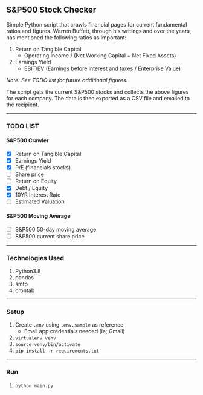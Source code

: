 ## S&P500 Stock Checker

Simple Python script that crawls financial pages for current fundamental ratios and figures. Warren Buffett, through his writings and over the years, has mentioned the following ratios as important:

1. Return on Tangible Capital
    - Operating Income / (Net Working Capital + Net Fixed Assets)
1. Earnings Yield
    - EBIT/EV (Earnings before interest and taxes / Enterprise Value)

_Note: See TODO list for future additional figures._

The script gets the current S&P500 stocks and collects the above figures for each company. The data is then exported as a CSV file and emailed to the recipient.

---

### TODO LIST

#### S&P500 Crawler
-   [x] Return on Tangible Capital
-   [x] Earnings Yield
-   [x] P/E (financials stocks)
-   [ ] Share price
-   [ ] Return on Equity
-   [x] Debt / Equity
-   [x] 10YR Interest Rate
-   [ ] Estimated Valuation

#### S&P500 Moving Average
-   [ ] S&P500 50-day moving average
-   [ ] S&P500 current share price 
---

### Technologies Used

1. Python3.8
1. pandas
1. smtp
1. crontab

---

### Setup

1. Create `.env` using `.env.sample` as reference
    - Email app credentials needed (ie; Gmail)
1. `virtualenv venv`
1. `source venv/bin/activate`
1. `pip install -r requirements.txt`

---

### Run

1. `python main.py`
